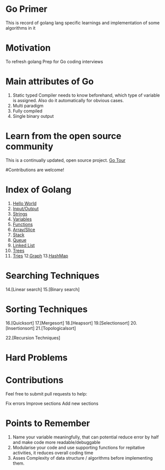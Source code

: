 # Go Primer
This is record of golang lang specific learnings and implementation of some algorithms in it

# Motivation
To refresh golang
Prep for Go coding interviews

# Main attributes of Go
1. Static typed 
   Compiler needs to know beforehand, which type of variable is assigned. Also do it automatically for obvious cases.
3. Multi paradigm
4. Fully compiled
5. Single binary output

# Learn from the open source community
This is a continually updated, open source project.
[Go Tour](https://go.dev/tour/list)

#Contributions are welcome!

# Index of Golang
1. [Hello World](basicsRefresher/1_TheGoLanguage/1_hello_world.go)
2. [Input/Output](https://github.com/skypank/Go/blob/main/src/io.go)
3. [Strings](https://github.com/skypank/Go/blob/main/src/strings.go)
4. [Variables](https://github.com/skypank/Go/blob/main/src/variables.go)
5. [Functions](https://github.com/skypank/Go/blob/main/src/functions.go)
6. [Array/Slice](https://github.com/skypank/Go/blob/main/src/array_slice.go)
7. [Stack](https://github.com/skypank/Go/blob/main/src/stack.go)
8. [Queue](https://github.com/skypank/Go/blob/main/src/queue.go)
9. [Linked List](https://github.com/skypank/Go/blob/main/src/linked_list.go)
10. [Trees](https://github.com/skypank/Go/blob/main/src/trees.go)
11. [Tries](https://github.com/skypank/Go/blob/main/src/tries.go)
12.[Graph](https://github.com/skypank/Go/blob/main/src/graph.go)
13.[HashMap](https://github.com/skypank/Go/blob/main/src/hashmap.go)

# Searching Techniques
14.[Linear search]
15.[Binary search]

# Sorting Techniques
16.[Quicksort]
17.[Mergesort]
18.[Heapsort]
19.[Selectionsort]
20.[Insertionsort]
21.[Topologicalsort]

22.[Recursion Techniques]

# Hard Problems




# Contributions 

Feel free to submit pull requests to help:

Fix errors
Improve sections
Add new sections

# Points to Remember
1. Name your variable meaningfully, that can potential reduce error by half and make code more readable/debuggable
2. Modularise your code and use supporting functions for repitative activities, it reduces overall coding time
3. Asses Complexity of data structure / algorithms before implementing them.

